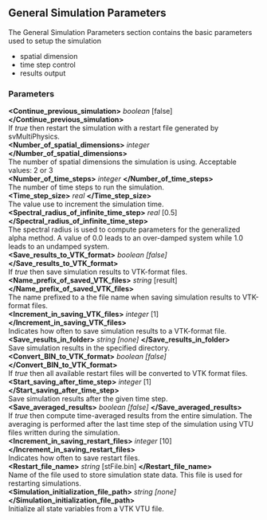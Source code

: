 <!-- =================================================== -->
<!-- ========== General Simulation Parameters ========== -->
<!-- =================================================== -->

<h2 id="general_parameters"> General Simulation Parameters </h2>
The General Simulation Parameters section contains the basic parameters used to setup the simulation
<ul style="list-style-type:disc;">
  <li> spatial dimension </li> 
  <li> time step control </li>
  <li> results output </li>
</ul>

<!-- -------------------------------- -->
<!-- ---------- Parameters ---------- -->
<!-- -------------------------------- -->

<h3>Parameters</h3>
<div class="bc_param_div">
<section id="gen_Continue_previous_simulation">
<strong>&lt;Continue_previous_simulation&gt;</strong> <i>boolean</i> [false]  <nobr>
<strong>&lt;/Continue_previous_simulation&gt;</strong>
</nobr><br>
If <i>true</i> then restart the simulation with a restart file generated by svMultiPhysics.
<br>
<strong>&lt;Number_of_spatial_dimensions&gt;</strong> <i>integer</i> <nobr>
<strong>&lt;/Number_of_spatial_dimensions&gt;</strong>
</nobr><br>
The number of spatial dimensions the simulation is using. Acceptable values: 2 or 3
<br>
<strong>&lt;Number_of_time_steps&gt;</strong> <i>integer</i> <nobr>
<strong>&lt;/Number_of_time_steps&gt;</strong>
</nobr><br>
The number of time steps to run the simulation.
<br>
<strong>&lt;Time_step_size&gt;</strong> <i>real</i> <nobr>
<strong>&lt;/Time_step_size&gt;</strong>
</nobr><br>
The value use to increment the simulation time.
<br>
<strong>&lt;Spectral_radius_of_infinite_time_step&gt;</strong> <i>real</i>  [0.5] <nobr>
<strong>&lt;/Spectral_radius_of_infinite_time_step&gt;</strong>
</nobr><br>
The spectral radius is used to compute parameters for the generalized alpha method. A value of 0.0 leads to an over-damped system while 1.0 leads to an undamped system.<br>
<section id="gen_Save_results_to_VTK_format">
<strong>&lt;Save_results_to_VTK_format&gt;</strong> <i>boolean [false]</i> <nobr>
<strong>&lt;/Save_results_to_VTK_format&gt;</strong>
</nobr><br>
If <i>true</i> then save simulation results to VTK-format files. 
<br>
<section id="gen_Name_prefix_of_saved_VTK_files">
<strong>&lt;Name_prefix_of_saved_VTK_files&gt;</strong> <i>string</i> [result] <nobr>
<strong>&lt;/Name_prefix_of_saved_VTK_files&gt;</strong>
</nobr><br>
The name prefixed to a the file name when saving simulation results to VTK-format files.
<br>
<section id="gen_Increment_in_saving_VTK_files">
<strong>&lt;Increment_in_saving_VTK_files&gt;</strong> <i>integer</i> [1] <nobr>
<strong>&lt;/Increment_in_saving_VTK_files&gt;</strong>
</nobr><br>
Indicates how often to save simulation results to a VTK-format file.
<br>
<section id="gen_Save_results_in_folder">
<strong>&lt;Save_results_in_folder&gt;</strong> <i>string [none]</i> <nobr>
<strong>&lt;/Save_results_in_folder&gt;</strong>
</nobr><br>
Save simulation results in the specified directory. 
<br>
<section id="gen_Start_saving_after_time_step">
<section id="gen_Convert_BIN_to_VTK_format">
<strong>&lt;Convert_BIN_to_VTK_format&gt;</strong> <i>boolean [false]</i> <nobr>
<strong>&lt;/Convert_BIN_to_VTK_format&gt;</strong>
</nobr><br>
If <i>true</i> then all available restart files will be converted to VTK format files.
<br>
<strong>&lt;Start_saving_after_time_step&gt;</strong> <i>integer</i> [1] <nobr>
<strong>&lt;/Start_saving_after_time_step&gt;</strong>
</nobr><br>
Save simulation results after the given time step.
<br>
<strong>&lt;Save_averaged_results&gt;</strong> <i>boolean [false]</i> <nobr>
<strong>&lt;/Save_averaged_results&gt;</strong>
</nobr><br>
If <i>true</i> then compute time-averaged results from the entire simulation. The averaging is 
performed after the last time step of the simulation using VTU files written during the simulation.
<br>
<section id="gen_Increment_in_saving_restart_files">
<strong>&lt;Increment_in_saving_restart_files&gt;</strong> <i>integer</i> [10] <nobr>
<strong>&lt;/Increment_in_saving_restart_files&gt;</strong>
</nobr><br>
Indicates how often to save restart files.
<br>
<section id="gen_Restart_file_name">
<strong>&lt;Restart_file_name&gt;</strong> <i>string</i> [stFile.bin] <nobr>
<strong>&lt;/Restart_file_name&gt;</strong>
</nobr><br>
Name of the file used to store simulation state data. This file is used for restarting simulations.
<br>
<section id="general_params_Simulation_initialization_file_path">
<strong>&lt;Simulation_initialization_file_path&gt;</strong> <i>string [none] </i> <nobr>
<strong>&lt;/Simulation_initialization_file_path&gt;</strong>
</nobr><br>
Initialize all state variables from a VTK VTU file.
<br>
</div>

